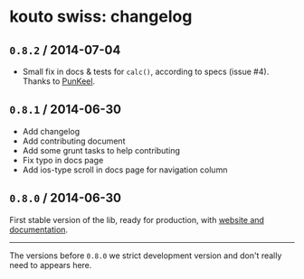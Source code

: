 # kouto swiss: changelog

## `0.8.2` / 2014-07-04

* Small fix in docs & tests for `calc()`, according to specs (issue #4). Thanks to [PunKeel](https://github.com/PunKeel).

## `0.8.1` / 2014-06-30

* Add changelog
* Add contributing document
* Add some grunt tasks to help contributing
* Fix typo in docs page
* Add ios-type scroll in docs page for navigation column

## `0.8.0` / 2014-06-30

First stable version of the lib, ready for production, with [website and documentation](http://kouto-swiss.io).

* * *

The versions before `0.8.0` we strict development version and don't really need to appears here.
